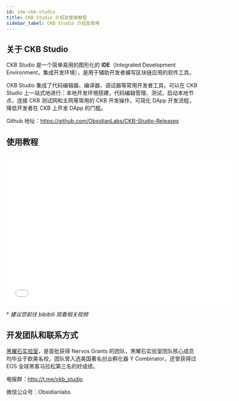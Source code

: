 ```yaml
---
id: ide-ckb-studio
title: CKB Studio 介绍及使用教程
sidebar_label: CKB Studio 介绍及使用
---
```


## 关于 CKB Studio

CKB Studio 是一个简单易用的图形化的 **IDE**（Integrated Development Environment，集成开发环境），是用于辅助开发者编写区块链应用的软件工具。

CKB Studio 集成了代码编辑器、编译器、调试器等常用开发者工具，可以在 CKB Studio 上一站式地进行：本地开发环境搭建，代码编辑管理、测试，启动本地节点，连接 CKB 测试网和主网等常用的 CKB 开发操作，可简化 DApp 开发流程，降低开发者在 CKB 上开发 DApp 的门槛。

Github 地址：https://github.com/ObsidianLabs/CKB-Studio-Releases


## 使用教程

<iframe src="//player.bilibili.com/player.html?aid=93829123&cid=160195702&page=1" scrolling="no" border="0" frameborder="no" framespacing="0" allowfullscreen="true" height="400px" width="600px"> </iframe>

\* *建议您前往 bibibili 观看相关视频*

## 开发团队和联系方式

[黑曜石实验室](https://www.obsidians.io/)，是首批获得 Nervos Grants 的团队，黑曜石实验室团队核心成员均毕业于欧美名校，团队曾入选美国著名创业孵化器 Y Combinator，还曾获得过 EOS 全球黑客马拉松第三名的好成绩。

电报群：http://t.me/ckb_studio

微信公众号：Obsidianlabs